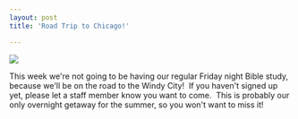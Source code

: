 ```yaml
---
layout: post
title: 'Road Trip to Chicago!'

---
```


![](http://www.acts2fellowship.org/minnesota/wp-content/uploads/2011/07/Road-Trip.jpg)

This week we're not going to be having our regular Friday night Bible study, because we'll be on the road to the Windy City!  If you haven't signed up yet, please let a staff member know you want to come.  This is probably our only overnight getaway for the summer, so you won't want to miss it!
